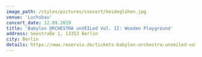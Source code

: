 ```yaml
---
image_path: /styles/pictures/concert/heideglühen.jpg
venue: 'Luchsbau'
concert_date: 12.09.2019
title: 'Babylon ORCHESTRA unVEILed Vol. II: Wooden Playground'
address: Seestraße 1, 13353 Berlin
city: Berlin
details: https://www.reservix.de/tickets-babylon-orchestra-unveiled-vol-ii-wooden-playground-in-berlin-luchsbau-am-12-9-2019/e1451699?utm_medium=referral&utm_source=dynamic&utm_campaign=dynamic-prom-lb&fbclid=IwAR0nJZm1F4T_utAmZi_jWiATOpdCU2uwdYjKm-en_QY13CLlJp3V-uhgMWE
---
```

